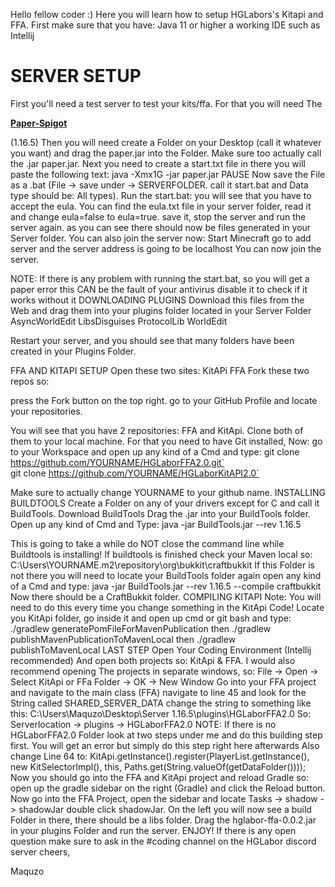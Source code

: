 Hello fellow coder :)
Here you will learn how to setup HGLabors's Kitapi and FFA. First make sure that you have: Java 11 or higher a working IDE such as Intellij

# SERVER SETUP
First you'll need a test server to test your kits/ffa. For that you will need The

**[Paper-Spigot](https://papermc.io/downloads)**

 (1.16.5) Then you will need create a
Folder on your Desktop (call it whatever you want) and drag the paper.jar into the
Folder. Make sure too actually call the .jar paper.jar. Next you need to create a
start.txt file in there you will paste the following text:
java -Xmx1G -jar paper.jar PAUSE
Now save the File as a .bat (File -> save under -> SERVERFOLDER. call it start.bat and
Data type should be: All types). Run the start.bat:
you will see that you have to accept the eula. You can find the eula.txt file in
your server folder, read it and change eula=false to eula=true. save it, stop
the server and run the server again. as you can see there should now be files
generated in your Server folder. You can also join the server now:
Start Minecraft go to add server and the server address is going to be localhost You
can now join the server.

NOTE: If there is any problem with running the start.bat, so you will get a paper error this CAN be the fault of your antivirus disable it to check if it works without it
DOWNLOADING PLUGINS
Download this files from the Web and drag them into your plugins folder located in your Server Folder
AsyncWorldEdit
LibsDisguises
ProtocolLib
WorldEdit

Restart your server, and you should see that many folders have been created in your Plugins Folder.

FFA AND KITAPI SETUP
Open these two sites:
KitAPi
FFA
Fork these two repos so:

press the Fork button on the top right.
go to your GitHub Profile and locate your repositories.

You will see that you have 2 repositories:
FFA and KitApi.
Clone both of them to your local machine. For that you need to have
Git installed,
Now: go to your Workspace and open up any kind of a Cmd and type:
git clone https://github.com/YOURNAME/HGLaborFFA2.0.git`<br>git clone https://github.com/YOURNAME/HGLaborKitAPI2.0`

Make sure to actually change YOURNAME to your github name.
INSTALLING BUILDTOOLS
Create a Folder on any of your drivers except for C and call it BuildTools.
Download BuildTools
Drag the .jar into your BuildTools folder.
Open up any kind of Cmd and Type: java -jar BuildTools.jar --rev 1.16.5

This is going to take a while do NOT close the command line while Buildtools is
installing!
If buildtools is finished check your Maven local so: C:\Users\YOURNAME.m2\repository\org\bukkit\craftbukkit
If this Folder is not there you will need to locate your BuildTools folder again open any
kind of a Cmd and type:
java -jar BuildTools.jar --rev 1.16.5 --compile craftbukkit
Now there should be a CraftBukkit folder.
COMPILING KITAPI
Note: You will need to do this every time you change something in the KitApi Code! Locate you KitApi folder, go inside it and open up cmd or git bash and type:
./gradlew generatePomFileForMavenPublication
then
./gradlew publishMavenPublicationToMavenLocal
then
./gradlew publishToMavenLocal
LAST STEP
Open Your Coding Environment (Intellij recommended) And open both projects so: KitApi & FFA.
I would also recommend opening The projects in separate windows, so:
File -> Open -> Select KitApi or FFa Folder -> OK -> New Window
Go into your FFA project and navigate to the main class (FFA) navigate to line 45 and
look for the String called SHARED_SERVER_DATA change the string to something like this:
C:\Users\Maquzo\Desktop\Server 1.16.5\plugins\HGLaborFFA2.0 So: Serverlocation -> plugins -> HGLaborFFA2.0 NOTE: If there is no HGLaborFFA2.0 Folder look at two steps under me and do this building step first. You will get an error but simply do this step right here afterwards
Also change Line 64 to:
KitApi.getInstance().register(PlayerList.getInstance(), new KitSelectorImpl(), this, Paths.get(String.valueOf(getDataFolder())));
Now you should go into the FFA and KitApi project and reload Gradle so:
open up the gradle sidebar on the right (Gradle) and click the Reload button.
Now go into the FFA Project, open the sidebar and locate
Tasks -> shadow -> shadowJar
double click shadowJar. On the left you will now see a build Folder in there, there should be a libs folder. Drag the hglabor-ffa-0.0.2.jar in your plugins Folder and run the server.
ENJOY! If there is any open question make sure to ask in the #coding channel on the HGLabor discord server
cheers,

Maquzo
